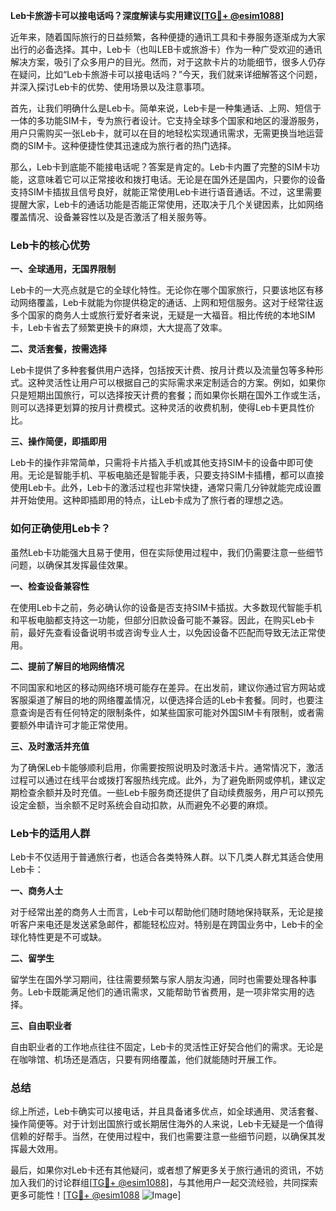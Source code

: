 **Leb卡旅游卡可以接电话吗？深度解读与实用建议[[TG💪+ @esim1088](https://t.me/s/esim1088)]**

近年来，随着国际旅行的日益频繁，各种便捷的通讯工具和卡券服务逐渐成为大家出行的必备选择。其中，Leb卡（也叫LEB卡或旅游卡）作为一种广受欢迎的通讯解决方案，吸引了众多用户的目光。然而，对于这款卡片的功能细节，很多人仍存在疑问，比如“Leb卡旅游卡可以接电话吗？”今天，我们就来详细解答这个问题，并深入探讨Leb卡的优势、使用场景以及注意事项。

首先，让我们明确什么是Leb卡。简单来说，Leb卡是一种集通话、上网、短信于一体的多功能SIM卡，专为旅行者设计。它支持全球多个国家和地区的漫游服务，用户只需购买一张Leb卡，就可以在目的地轻松实现通讯需求，无需更换当地运营商的SIM卡。这种便捷性使其迅速成为旅行者的热门选择。

那么，Leb卡到底能不能接电话呢？答案是肯定的。Leb卡内置了完整的SIM卡功能，这意味着它可以正常接收和拨打电话。无论是在国外还是国内，只要你的设备支持SIM卡插拔且信号良好，就能正常使用Leb卡进行语音通话。不过，这里需要提醒大家，Leb卡的通话功能是否能正常使用，还取决于几个关键因素，比如网络覆盖情况、设备兼容性以及是否激活了相关服务等。

### Leb卡的核心优势

**一、全球通用，无国界限制**

Leb卡的一大亮点就是它的全球化特性。无论你在哪个国家旅行，只要该地区有移动网络覆盖，Leb卡就能为你提供稳定的通话、上网和短信服务。这对于经常往返多个国家的商务人士或旅行爱好者来说，无疑是一大福音。相比传统的本地SIM卡，Leb卡省去了频繁更换卡的麻烦，大大提高了效率。

**二、灵活套餐，按需选择**

Leb卡提供了多种套餐供用户选择，包括按天计费、按月计费以及流量包等多种形式。这种灵活性让用户可以根据自己的实际需求来定制适合的方案。例如，如果你只是短期出国旅行，可以选择按天计费的套餐；而如果你长期在国外工作或生活，则可以选择更划算的按月计费模式。这种灵活的收费机制，使得Leb卡更具性价比。

**三、操作简便，即插即用**

Leb卡的操作非常简单，只需将卡片插入手机或其他支持SIM卡的设备中即可使用。无论是智能手机、平板电脑还是智能手表，只要支持SIM卡插槽，都可以直接使用Leb卡。此外，Leb卡的激活过程也非常快捷，通常只需几分钟就能完成设置并开始使用。这种即插即用的特点，让Leb卡成为了旅行者的理想之选。

### 如何正确使用Leb卡？

虽然Leb卡功能强大且易于使用，但在实际使用过程中，我们仍需要注意一些细节问题，以确保其发挥最佳效果。

**一、检查设备兼容性**

在使用Leb卡之前，务必确认你的设备是否支持SIM卡插拔。大多数现代智能手机和平板电脑都支持这一功能，但部分旧款设备可能不兼容。因此，在购买Leb卡前，最好先查看设备说明书或咨询专业人士，以免因设备不匹配而导致无法正常使用。

**二、提前了解目的地网络情况**

不同国家和地区的移动网络环境可能存在差异。在出发前，建议你通过官方网站或客服渠道了解目的地的网络覆盖情况，以便选择合适的Leb卡套餐。同时，也要注意查询是否有任何特定的限制条件，如某些国家可能对外国SIM卡有限制，或者需要额外申请许可才能正常使用。

**三、及时激活并充值**

为了确保Leb卡能够顺利启用，你需要按照说明及时激活卡片。通常情况下，激活过程可以通过在线平台或拨打客服热线完成。此外，为了避免断网或停机，建议定期检查余额并及时充值。一些Leb卡服务商还提供了自动续费服务，用户可以预先设定金额，当余额不足时系统会自动扣款，从而避免不必要的麻烦。

### Leb卡的适用人群

Leb卡不仅适用于普通旅行者，也适合各类特殊人群。以下几类人群尤其适合使用Leb卡：

**一、商务人士**

对于经常出差的商务人士而言，Leb卡可以帮助他们随时随地保持联系，无论是接听客户来电还是发送紧急邮件，都能轻松应对。特别是在跨国业务中，Leb卡的全球化特性更是不可或缺。

**二、留学生**

留学生在国外学习期间，往往需要频繁与家人朋友沟通，同时也需要处理各种事务。Leb卡既能满足他们的通讯需求，又能帮助节省费用，是一项非常实用的选择。

**三、自由职业者**

自由职业者的工作地点往往不固定，Leb卡的灵活性正好契合他们的需求。无论是在咖啡馆、机场还是酒店，只要有网络覆盖，他们就能随时开展工作。

### 总结

综上所述，Leb卡确实可以接电话，并且具备诸多优点，如全球通用、灵活套餐、操作简便等。对于计划出国旅行或长期居住海外的人来说，Leb卡无疑是一个值得信赖的好帮手。当然，在使用过程中，我们也需要注意一些细节问题，以确保其发挥最大效用。

最后，如果你对Leb卡还有其他疑问，或者想了解更多关于旅行通讯的资讯，不妨加入我们的讨论群组[[TG💪+ @esim1088](https://t.me/s/esim1088)]，与其他用户一起交流经验，共同探索更多可能性！[[TG💪+ @esim1088](https://t.me/s/esim1088) ![Image](https://i.postimg.cc/4NQfJmqS/Snipaste-2025-05-13-00-14-12.png)]